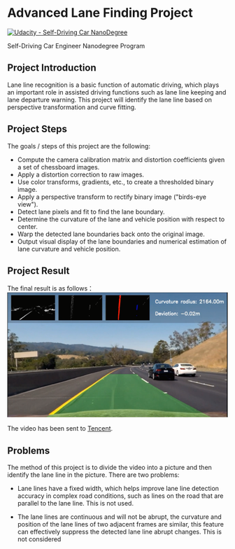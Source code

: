 # Advanced Lane Finding Project 

[![Udacity - Self-Driving Car NanoDegree](https://s3.amazonaws.com/udacity-sdc/github/shield-carnd.svg)](http://www.udacity.com/drive)

Self-Driving Car Engineer Nanodegree Program

## Project Introduction

Lane line recognition is a basic function of automatic driving, which plays an important role in assisted driving functions such as lane line keeping and lane departure warning. This project will identify the lane line based on perspective transformation and curve fitting.

## Project Steps

The goals / steps of this project are the following: 
- Compute the camera calibration matrix and distortion coefficients given a set of chessboard images.
- Apply a distortion correction to raw images. 
- Use color transforms, gradients, etc., to create a thresholded binary image. 
- Apply a perspective transform to rectify binary image ("birds-eye view").
- Detect lane pixels and fit to find the lane boundary.
- Determine the curvature of the lane and vehicle position with respect to center. 
- Warp the detected lane boundaries back onto the original image. 
- Output visual display of the lane boundaries and numerical estimation of lane curvature and vehicle position. 

## Project Result

The final result is as follows：
![image](./image/车道线识别.png)

The video has been sent to [Tencent](https://v.qq.com/x/page/m0923upwoq3.html?).

## Problems

The method of this project is to divide the video into a picture and then identify the lane line in the picture. There are two problems:

- Lane lines have a fixed width, which helps improve lane line detection accuracy in complex road conditions, such as lines on the road that are parallel to the lane line. This is not used.

- The lane lines are continuous and will not be abrupt, the curvature and position of the lane lines of two adjacent frames are similar, this feature can effectively suppress the detected lane line abrupt changes. This is not considered

